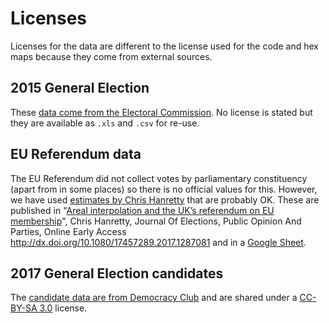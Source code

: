 # Licenses

Licenses for the data are different to the license used for the code and hex maps because they come from external sources.

## 2015 General Election

These [data come from the Electoral Commission](http://www.electoralcommission.org.uk/our-work/our-research/electoral-data). No license is stated but they are available as `.xls` and `.csv` for re-use.

## EU Referendum data

The EU Referendum did not collect votes by parliamentary constituency (apart from in some places) so there is no official values for this. However, we have used [estimates by Chris Hanretty](https://medium.com/@chrishanretty/final-estimates-of-the-leave-vote-or-areal-interpolation-and-the-uks-referendum-on-eu-membership-5490b6cab878) that are probably OK. These are published  in "[Areal interpolation and the UK’s referendum on EU membership](http://dx.doi.org/10.1080/17457289.2017.1287081)", Chris Hanretty, Journal Of Elections, Public Opinion And Parties, Online Early Access http://dx.doi.org/10.1080/17457289.2017.1287081 and in a [Google Sheet](https://docs.google.com/spreadsheets/d/1b71SDKPFbk-ktmUTXmDpUP5PT299qq24orEA0_TOpmw/edit?usp=sharing).

## 2017 General Election candidates

The [candidate data are from Democracy Club](https://democracyclub.org.uk/data/) and are shared under a [CC-BY-SA 3.0](https://creativecommons.org/licenses/by-sa/3.0/) license.